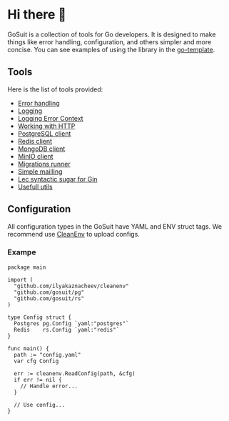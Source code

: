 # Hi there 👋

GoSuit is a collection of tools for Go developers. It is designed to make things like error handling, configuration, and others simpler and more concise. You can see examples of using the library in the <a href="https://github.com/nikitaSstepanov/go-template">go-template</a>.

## Tools

Here is the list of tools provided:

- <a href="https://github.com/gosuit/e">Error handling</a>
- <a href="https://github.com/gosuit/sl">Logging</a>
- <a href="https://github.com/gosuit/lec">Logging Error Context</a>
- <a href="https://github.com/gosuit/httper">Working with HTTP</a>
- <a href="https://github.com/gosuit/pg">PostgreSQL client</a>
- <a href="https://github.com/gosuit/rs">Redis client</a>
- <a href="https://github.com/gosuit/mongo">MongoDB client</a>
- <a href="https://github.com/gosuit/minio">MinIO client</a>
- <a href="https://github.com/gosuit/migrate">Migrations runner</a>
- <a href="https://github.com/gosuit/mail">Simple mailling</a>
- <a href="https://github.com/gosuit/gins">Lec syntactic sugar for Gin</a>
- <a href="https://github.com/gosuit/utils">Usefull utils</a>

## Configuration

All configuration types in the GoSuit have YAML and ENV struct tags. We recommend use <a href="https://github.com/ilyakaznacheev/cleanenv">CleanEnv</a> to upload configs.

### Exampe

```golang
package main

import (
  "github.com/ilyakaznacheev/cleanenv"
  "github.com/gosuit/pg"
  "github.com/gosuit/rs"
)

type Config struct {
  Postgres pg.Config `yaml:"postgres"`
  Redis    rs.Config `yaml:"redis"`
}

func main() {
  path := "config.yaml"
  var cfg Config

  err := cleanenv.ReadConfig(path, &cfg)
  if err != nil {
    // Handle error...
  }

  // Use config...
}
```
